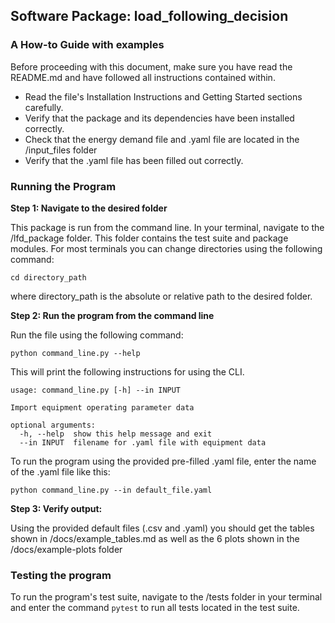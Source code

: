 ## Software Package: load_following_decision
### A How-to Guide with examples

Before proceeding with this document, make sure you have read 
the README.md and have followed all instructions contained within.

- Read the file's Installation Instructions and Getting Started 
sections carefully. 
- Verify that the package and its dependencies have been 
installed correctly. 
- Check that the energy demand file and .yaml file are located 
in the /input_files folder
- Verify that the .yaml file has been filled out correctly.

### Running the Program

**Step 1: Navigate to the desired folder**

This package is run from the command line. In your terminal, 
navigate to the /lfd_package folder. This 
folder contains the test suite and package modules. For most 
terminals you can change directories using the following command:

`cd directory_path`

where directory_path is the absolute or relative path to the 
desired folder.

**Step 2: Run the program from the command line**

Run the file using the following command:

`python command_line.py --help`

This will print the following instructions for using the CLI.

    usage: command_line.py [-h] --in INPUT                   
                                                             
    Import equipment operating parameter data                
                                                             
    optional arguments:                                      
      -h, --help  show this help message and exit            
      --in INPUT  filename for .yaml file with equipment data

To run the program using the provided pre-filled .yaml file, 
enter the name of the .yaml file like this:

`python command_line.py --in default_file.yaml`

**Step 3: Verify output:**

Using the provided default files (.csv and .yaml) you should get
the tables shown in /docs/example_tables.md as well as the 6 plots 
shown in the /docs/example-plots folder

### Testing the program

To run the program's test suite, navigate to the /tests folder in your
terminal and enter the command `pytest` to run all tests located in
the test suite.
